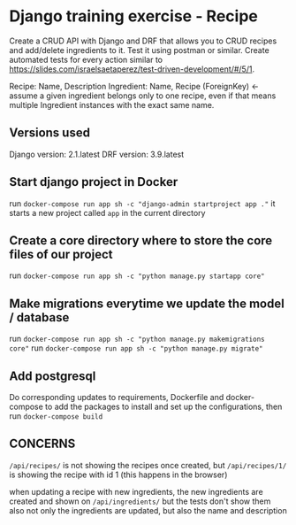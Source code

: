 # Django training exercise - Recipe
Create a CRUD API with Django and DRF that allows you to CRUD recipes and add/delete ingredients to it.  Test it using postman or similar.
Create automated tests for every action similar to https://slides.com/israelsaetaperez/test-driven-development/#/5/1.

Recipe: Name, Description
Ingredient: Name, Recipe (ForeignKey) ← assume a given ingredient belongs only to one recipe, even if that means multiple Ingredient instances with the exact same name.

## Versions used

Django version: 2.1.latest
DRF version: 3.9.latest

## Start django project in Docker

run `docker-compose run app sh -c "django-admin startproject app ."`
it starts a new project called `app` in the current directory

## Create a core directory where to store the core files of our project

run `docker-compose run app sh -c "python manage.py startapp core"`

## Make migrations everytime we update the model / database

run `docker-compose run app sh -c "python manage.py makemigrations core"`
run `docker-compose run app sh -c "python manage.py migrate"`

## Add postgresql

Do corresponding updates to requirements, Dockerfile and docker-compose to add the packages to install and set up the configurations, then run `docker-compose build`

## CONCERNS

`/api/recipes/` is not showing the recipes once created, but `/api/recipes/1/` is showing the recipe with id 1 (this happens in the browser)

when updating a recipe with new ingredients, the new ingredients are created and shown on `/api/ingredients/` but the tests don't show them
also not only the ingredients are updated, but also the name and description
